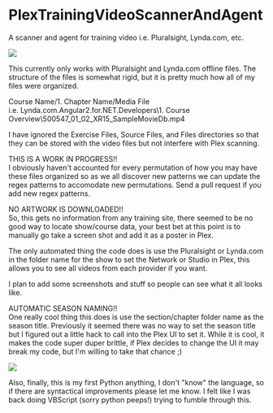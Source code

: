 # PlexTrainingVideoScannerAndAgent
A scanner and agent for training video i.e. Pluralsight, Lynda.com, etc.

![](images/main.png?raw=true)

This currently only works with Pluralsight and Lynda.com offline files. The structure of the files is somewhat rigid, but it is pretty much how all of my files were organized.

Course Name/1. Chapter Name/Media File<br/>
i.e. Lynda.com.Angular2.for.NET.Developers\1. Course Overview\500547_01_02_XR15_SampleMovieDb.mp4

I have ignored the Exercise Files, Source Files, and Files directories so that they can be stored with the video files but not interfere with Plex scanning.

THIS IS A WORK IN PROGRESS!!<br/>
I obviously haven't accounted for every permutation of how you may have these files organized so as we all discover new patterns we can update the regex patterns to accomodate new permutations. Send a pull request if you add new regex patterns.

NO ARTWORK IS DOWNLOADED!!<br/>
So, this gets no information from any training site, there seemed to be no good way to locate show/course data, your best bet at this point is to manually go take a screen shot and add it as a poster in Plex.

The only automated thing the code does is use the Pluralsight or Lynda.com in the folder name for the show to set the Network or Studio in Plex, this allows you to see all videos from each provider if you want.

I plan to add some screenshots and stuff so people can see what it all looks like.

AUTOMATIC SEASON NAMING!!<br/>
One really cool thing this does is use the section/chapter folder name as the season title. Previously it seemed there was no way to set the season title but I figured out a little hack to call into the Plex UI to set it. While it is cool, it makes the code super duper brittle, if Plex decides to change the UI it may break my code, but I'm willing to take that chance ;)

![](images/course.png?raw=true)

Also, finally, this is my first Python anything, I don't "know" the language, so if there are syntactical improvements please let me know. I felt like I was back doing VBScript (sorry python peeps!) trying to fumble through this.
